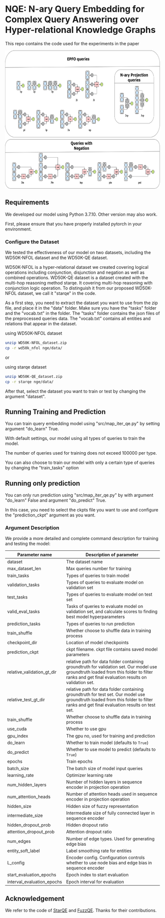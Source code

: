 # NQE: N-ary Query Embedding for Complex Query Answering over Hyper-relational Knowledge Graphs

This repo contains the code used for the experiments in the paper

<p align="center">
  <img src="images/query_tasks.png" height="450">
</p>

## Requirements

We developed our model using Python 3.7.10. Other version may also work.

First, please ensure that you have properly installed pytorch in your environment.

### Configure the Dataset

We tested the effectiveness of our model on two datasets, including the WD50K-NFOL dataset and the WD50K-QE dataset.

WD50K-NFOL is a hyper-relational dataset we created covering logical operations including conjunction, disjunction and negation as well as combined operations. 
WD50K-QE dataset is a dataset created with the multi-hop reasoning method starqe. It covering multi-hop reasoning with conjunction logic operation. To distinguish it from our proposed WD50K-NFOL dataset, we call it "starqe" in the code.

As a first step, you need to extract the dataset you want to use from the zip file, and place it in the "data" folder. Make sure you have the "tasks" folder and the "vocab.txt" in the folder. The "tasks" folder contains the json files of the preprocessed queries data. The "vocab.txt" contains all entities and relations that appear in the dataset. 

using WD50K-NFOL dataset
```bash
unzip WD50K-NFOL_dataset.zip
cp -r wd50k_nfol nge/data/
```

or

using starqe dataset
```bash
unzip WD50K-QE_dataset.zip
cp -r starqe nge/data/
```

After that, select the dataset you want to train or test by changing the argument "dataset".

## Running Training and Prediction ##

You can train query embedding model using "src/map_iter_qe.py" by setting argument "do_learn" True.

With default settings, our model using all types of queries to train the model.

The number of queries used for training does not exceed 100000 per type.

You can also choose to train our model with only a certain type of queries by changing the "train_tasks" option

## Running only prediction ##

You can only run prediction using "src/map_iter_qe.py" by with argument "do_learn" False and argument "do_predict" True.

In this case, you need to select the ckpts file you want to use and configure the "prediction_ckpt" argument as you want.

### Argument Description

We provide a more detailed and complete command description for training and testing the model:

| Parameter name | Description of parameter |
| --- | --- |
| dataset           | The dataset name |
| max_dataset_len   | Max queries number for training |
| train_tasks       | Types of queries to train model |
| validation_tasks  | Types of queries to evaluate model on validation set |
| test_tasks        | Types of queries to evaluate model on test set |
| valid_eval_tasks  | Tasks of queries to evaluate model on validation set, and calculate scores to finding best model hyperparameters |
| prediction_tasks  | Types of queries to run prediction |
| train_shuffle     | Whether choose to shuffle data in training process |
| checkpoint_dir    | Location of model checkpoints |
| prediction_ckpt   | ckpt filename. ckpt file contains saved model parameters |
| relative_validation_gt_dir | relative path for data folder containing groundtruth for validation set. Our model use groundtruth loaded from this folder to filter ranks and get final evaluation results on validation set. |
| relative_test_gt_dir | relative path for data folder containing groundtruth for test set. Our model use groundtruth loaded from this folder to filter ranks and get final evaluation results on test set. |
| train_shuffle     | Whether choose to shuffle data in training process |
| use_cuda          | Whether to use gpu |
| gpu_index         | The gpu no, used for training and prediction  |
| do_learn          | Whether to train model (defaults to `True`) |
| do_predict        | Whether to use model to predict (defaults to `True`) |
| epochs | Train epochs |
| batch_size | The batch size of model input queries |
| learning_rate | Optimizer learning rate |
| num_hidden_layers | Number of hidden layers in sequence encoder in projection operation |
| num_attention_heads   | Number of attention heads used in sequence encoder in projection operation |
| hidden_size       | Hidden size of fuzzy representation |
| intermediate_size | Intermediate size of fully connected layer in sequence encoder |
| hidden_dropout_prob   | Hidden dropout ratio |
attention_dropout_prob  | Attention dropout ratio |
| num_edges         | Number of edge types. Used for generating edge bias |
| entity_soft_label | Label smoothing rate for entities |
| L_config          | Encoder config. Configuration controls whether to use node bias and edge bias in sequence encoder |
| start_evaluation_epochs   | Epoch index to start evaluation |
| interval_evaluation_epochs | Epoch interval for evaluation |


## Acknowledgement
We refer to the code of [StarQE](https://github.com/DimitrisAlivas/StarQE) and [FuzzQE](https://github.com/stasl0217/FuzzQE-code). 
Thanks for their contributions.


